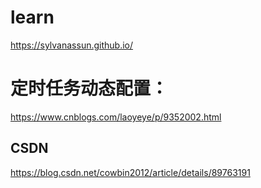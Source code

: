 # learn
https://sylvanassun.github.io/
# 定时任务动态配置：
https://www.cnblogs.com/laoyeye/p/9352002.html

## CSDN 
https://blog.csdn.net/cowbin2012/article/details/89763191
